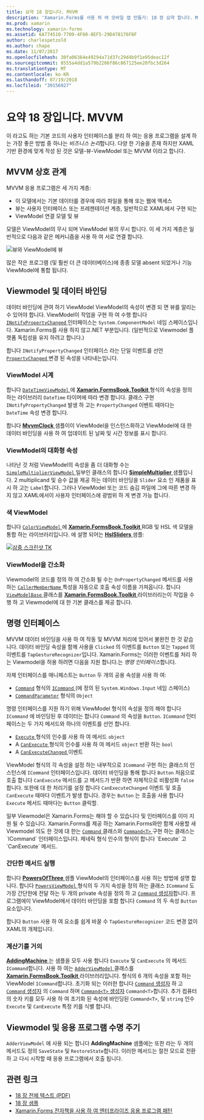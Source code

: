 ```yaml
---
title: 요약 18 장입니다. MVVM
description: 'Xamarin.Forms를 사용 하 여 모바일 앱 만들기: 18 장 요약 합니다. MVVM'
ms.prod: xamarin
ms.technology: xamarin-forms
ms.assetid: 6A774510-7709-4F60-8EF5-29D478176F8F
author: charlespetzold
ms.author: chape
ms.date: 11/07/2017
ms.openlocfilehash: 30fa06364e49294a71d37c29d4b9f1e95deac12f
ms.sourcegitcommit: 8555a4dd1a579b2206f86c867125ee20fbc3d264
ms.translationtype: MT
ms.contentlocale: ko-KR
ms.lasthandoff: 07/19/2018
ms.locfileid: "39156927"
---
```

# <a name="summary-of-chapter-18-mvvm"></a>요약 18 장입니다. MVVM

이 라고도 하는 기본 코드의 사용자 인터페이스를 분리 하 여는 응용 프로그램을 설계 하는 가장 좋은 방법 중 하나는 *비즈니스 논리*합니다. 다양 한 기술을 존재 하지만 XAML 기반 환경에 맞게 작성 된 것은 모델-뷰-ViewModel 또는 MVVM 이라고 합니다.

## <a name="mvvm-interrelationships"></a>MVVM 상호 관계

MVVM 응용 프로그램은 세 가지 계층:

- 이 모델에서는 기본 데이터를 경우에 따라 파일을 통해 또는 웹에 액세스
- 뷰는 사용자 인터페이스 또는 프레젠테이션 계층, 일반적으로 XAML에서 구현 되는
- ViewModel 연결 모델 및 뷰

모델은 ViewModel의 무시 되며 ViewModel 뷰의 무시 합니다. 이 세 가지 계층은 일반적으로 다음과 같은 메커니즘을 사용 하 여 서로 연결 합니다.

![뷰와 ViewModel에 뷰](images/ch18fg03.png "MVVM")

많은 작은 프로그램 (및 훨씬 더 큰 데이터베이스)에 종종 모델 absent 되었거나 기능 ViewModel에 통합 됩니다.

## <a name="viewmodels-and-data-binding"></a>Viewmodel 및 데이터 바인딩

데이터 바인딩에 관여 하기 ViewModel ViewModel의 속성이 변경 되 면 뷰를 알리는 수 있어야 합니다. ViewModel이 작업을 구현 하 여 수행 합니다 [ `INotifyPropertyChanged` ](xref:System.ComponentModel.INotifyPropertyChanged) 인터페이스는 `System.ComponentModel` 네임 스페이스입니다. Xamarin.Forms를 사용 하지 않고.NET 부분입니다. (일반적으로 Viewmodel 플랫폼 독립성을 유지 하려고 합니다.)

합니다 `INotifyPropertyChanged` 인터페이스 라는 단일 이벤트를 선언 [ `PropertyChanged` ](xref:System.ComponentModel.INotifyPropertyChanged) 변경 된 속성을 나타내는입니다.

### <a name="a-viewmodel-clock"></a>ViewModel 시계

합니다 [ `DateTimeViewModel` ](https://github.com/xamarin/xamarin-forms-book-samples/blob/master/Libraries/Xamarin.FormsBook.Toolkit/Xamarin.FormsBook.Toolkit/DateTimeViewModel.cs) 에 [ **Xamarin.FormsBook.Toolkit** ](https://github.com/xamarin/xamarin-forms-book-samples/tree/master/Libraries/Xamarin.FormsBook.Toolkit/Xamarin.FormsBook.Toolkit) 형식의 속성을 정의 하는 라이브러리 `DateTime` 타이머에 따라 변경 합니다. 클래스 구현 `INotifyPropertyChanged` 발생 하 고는 `PropertyChanged` 이벤트 때마다는 `DateTime` 속성 변경 합니다.

합니다 [ **MvvmClock** ](https://github.com/xamarin/xamarin-forms-book-samples/tree/master/Chapter18/MvvmClock) 샘플이이 ViewModel을 인스턴스화하고 ViewModel에 대 한 데이터 바인딩을 사용 하 여 업데이트 된 날짜 및 시간 정보를 표시 합니다.

### <a name="interactive-properties-in-a-viewmodel"></a>ViewModel의 대화형 속성

나타난 것 처럼 ViewModel의 속성을 좀 더 대화형 수는 [ `SimpleMultiplierViewModel` ](https://github.com/xamarin/xamarin-forms-book-samples/blob/master/Chapter18/SimpleMultiplier/SimpleMultiplier/SimpleMultiplier/SimpleMultiplierViewModel.cs) 일부인 클래스의 합니다 [ **SimpleMultiplier** ](https://github.com/xamarin/xamarin-forms-book-samples/tree/master/Chapter18/SimpleMultiplier) 샘플입니다. 2 multiplicand 및 승수 값을 제공 하는 데이터 바인딩을 `Slider` 요소 인 제품을 표시 하 고는 `Label`합니다. 그러나 ViewModel 또는 코드 숨김 파일에 그에 따른 변경 하지 않고 XAML에서이 사용자 인터페이스에 광범위 하 게 변경 가능 합니다.

### <a name="a-color-viewmodel"></a>색 ViewModel

합니다 [ `ColorViewModel` ](https://github.com/xamarin/xamarin-forms-book-samples/blob/master/Libraries/Xamarin.FormsBook.Toolkit/Xamarin.FormsBook.Toolkit/ColorViewModel.cs) 에 [ **Xamarin.FormsBook.Toolkit** ](https://github.com/xamarin/xamarin-forms-book-samples/tree/master/Libraries/Xamarin.FormsBook.Toolkit/Xamarin.FormsBook.Toolkit) RGB 및 HSL 색 모델을 통합 하는 라이브러리입니다. 에 설명 되어는 [ **HslSliders** ](https://github.com/xamarin/xamarin-forms-book-samples/tree/master/Chapter18/HslSliders) 샘플:

[![삼중 스크린샷 TK](images/ch18fg08-small.png "HSL 색 모델")](images/ch18fg08-large.png#lightbox "HSL 색 모델")

### <a name="streamlining-the-viewmodel"></a>ViewModel을 간소화

Viewmodel의 코드를 정의 하 여 간소화 될 수는 `OnPropertyChanged` 메서드를 사용 하는 [ `CallerMemberName` ](xref:System.Runtime.CompilerServices.CallerMemberNameAttribute) 특성을 자동으로 호출 속성 이름을 가져옵니다. 합니다 [ `ViewModelBase` ](https://github.com/xamarin/xamarin-forms-book-samples/blob/master/Libraries/Xamarin.FormsBook.Toolkit/Xamarin.FormsBook.Toolkit/ViewModelBase.cs) 클래스를 [ **Xamarin.FormsBook.Toolkit** ](https://github.com/xamarin/xamarin-forms-book-samples/tree/master/Libraries/Xamarin.FormsBook.Toolkit/Xamarin.FormsBook.Toolkit) 라이브러리는이 작업을 수행 하 고 Viewmodel에 대 한 기본 클래스를 제공 합니다.

## <a name="the-command-interface"></a>명령 인터페이스

MVVM 데이터 바인딩을 사용 하 여 작동 및 MVVM 처리에 있어서 불완전 한 것 같습니다. 데이터 바인딩 속성을 함께 사용을 `Clicked` 의 이벤트를 `Button` 또는 `Tapped` 의 이벤트를 `TapGestureRecognizer`입니다. Xamarin.Forms는 이러한 이벤트를 처리 하는 Viewmodel을 허용 하려면 다음을 지원 합니다.는 *명령 인터페이스*합니다.

자체 인터페이스를 매니페스트는 `Button` 두 개의 공용 속성을 사용 하 여:

- [`Command`](xref:Xamarin.Forms.Button.Command) 형식의 [ `ICommand` ](xref:System.Windows.Input.ICommand) (에 정의 된 `System.Windows.Input` 네임 스페이스)
- [`CommandParameter`](xref:Xamarin.Forms.Button.CommandParameter) 형식의 `Object`

명령 인터페이스를 지원 하기 위해 ViewModel 형식의 속성을 정의 해야 합니다 `ICommand` 에 바인딩된 후 데이터는 합니다 `Command` 의 속성을 `Button`. `ICommand` 인터페이스는 두 가지 메서드와 하나의 이벤트를 선언 합니다.

- [ `Execute` ](xref:System.Windows.Input.ICommand.Execute(System.Object)) 형식의 인수를 사용 하 여 메서드 `object`
- A [ `CanExecute` ](xref:System.Windows.Input.ICommand.CanExecute(System.Object)) 형식의 인수를 사용 하 여 메서드 `object` 반환 하는 `bool`
- A [ `CanExecuteChanged` ](xref:System.Windows.Input.ICommand.CanExecuteChanged) 이벤트

ViewModel 형식의 각 속성을 설정 하는 내부적으로 `ICommand` 구현 하는 클래스의 인스턴스에 `ICommand` 인터페이스입니다. 데이터 바인딩을 통해 합니다 `Button` 처음으로 호출 합니다 `CanExecute` 메서드를 고 메서드가 반환 하면 자체적으로 비활성화 `false`합니다. 또한에 대 한 처리기를 설정 합니다 `CanExecuteChanged` 이벤트 및 호출 `CanExecute` 때마다 이벤트가 발생 합니다. 경우는 `Button` 는 호출을 사용 합니다 `Execute` 메서드 때마다는 `Button` 클릭할.

일부 Viewmodel은 Xamarin.Forms는 해야 할 수 있습니다 및 인터페이스를 이미 지원 될 수 있습니다. Xamarin.Forms를 제공 하는 Xamarin.Forms와만 함께 사용할 새 Viewmodel 의도 한 것에 대 한는 [ `Command` ](xref:Xamarin.Forms.Command) 클래스와 [ `Command<T>` ](xref:Xamarin.Forms.Command`1) 구현 하는 클래스는 `ICommand` 인터페이스입니다. 제네릭 형식 인수의 형식이 합니다 `Execute` 고 `CanExecute` 메서드.

### <a name="simple-method-executions"></a>간단한 메서드 실행

합니다 [ **PowersOfThree** ](https://github.com/xamarin/xamarin-forms-book-samples/tree/master/Chapter18/PowersOfThree) 샘플 ViewModel의 인터페이스를 사용 하는 방법에 설명 합니다. 합니다 [ `PowersViewModel` ](https://github.com/xamarin/xamarin-forms-book-samples/blob/master/Chapter18/PowersOfThree/PowersOfThree/PowersOfThree/PowersViewModel.cs) 형식의 두 가지 속성을 정의 하는 클래스 `ICommand` 도 가장 간단한에 전달 하는 두 개의 private 속성을 정의 하 고 [ `Command` 생성자](xref:Xamarin.Forms.Command.%23ctor(System.Action))합니다. 프로그램에이 ViewModel에서 데이터 바인딩을 포함 합니다 `Command` 의 두 속성 `Button` 요소입니다.

합니다 `Button` 사용 하 여 요소를 쉽게 바꿀 수 `TapGestureRecognizer` 코드 변경 없이 XAML의 개체입니다.

### <a name="a-calculator-almost"></a>계산기를 거의

[ **AddingMachine** ](https://github.com/xamarin/xamarin-forms-book-samples/tree/master/Chapter18/AddingMachine) 는 샘플을 모두 사용 합니다 `Execute` 및 `CanExecute` 의 메서드 `ICommand`합니다. 사용 하 여는 [ `AdderViewModel` ](https://github.com/xamarin/xamarin-forms-book-samples/blob/master/Libraries/Xamarin.FormsBook.Toolkit/Xamarin.FormsBook.Toolkit/AdderViewModel.cs) 클래스를 [ **Xamarin.FormsBook.Toolkit** ](https://github.com/xamarin/xamarin-forms-book-samples/blob/master/Libraries/Xamarin.FormsBook.Toolkit/Xamarin.FormsBook.Toolkit/AdderViewModel.cs) 라이브러리입니다. 형식의 6 개의 속성을 포함 하는 ViewModel `ICommand`합니다. 초기화 되는 이러한 합니다 [ `Command` 생성자](xref:Xamarin.Forms.Command.%23ctor(System.Action)) 하 고 [ `Command` 생성자](xref:Xamarin.Forms.Command.%23ctor(System.Action,System.Func{System.Boolean})) 의 `Command` 하며 [ `Command<T>` 생성자](https://developer.xamarin.com/api/constructor/Xamarin.Forms.Command%3CT%3E.Command%3CT%3E/p/System.Action%7BT%7D/System.Func%7BT,System.Boolean%7D/) `Command<T>`합니다. 추가 컴퓨터의 숫자 키를 모두 사용 하 여 초기화 된 속성에 바인딩된 `Command<T>`, 및 `string` 인수 `Execute` 및 `CanExecute` 특정 키를 식별 합니다.

## <a name="viewmodels-and-the-application-lifecycle"></a>Viewmodel 및 응용 프로그램 수명 주기

`AdderViewModel` 에 사용 되는 합니다 **AddingMachine** 샘플에는 또한 라는 두 개의 메서드도 정의 `SaveState` 및 `RestoreState`합니다. 이러한 메서드는 절전 모드로 전환 하 고 다시 시작할 때 응용 프로그램에서 호출 됩니다.



## <a name="related-links"></a>관련 링크

- [18 장 전체 텍스트 (PDF)](https://download.xamarin.com/developer/xamarin-forms-book/XamarinFormsBook-Ch18-Apr2016.pdf)
- [18 장 샘플](https://github.com/xamarin/xamarin-forms-book-samples/tree/master/Chapter18)
- [Xamarin.Forms 전자책을 사용 하 여 엔터프라이즈 응용 프로그램 패턴](~/xamarin-forms/enterprise-application-patterns/index.md)
